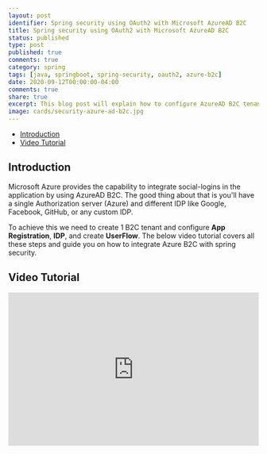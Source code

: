 ```yaml
---
layout: post
identifier: Spring security using OAuth2 with Microsoft AzureAD B2C
title: Spring security using OAuth2 with Microsoft AzureAD B2C
status: published
type: post
published: true
comments: true
category: spring
tags: [java, springboot, spring-security, oauth2, azure-b2c]
date: 2020-09-12T00:00:00-04:00
comments: true
share: true
excerpt: This blog post will explain how to configure AzureAD B2C tenant and integrate the same with Spring-Security OAuth2. 
image: cards/security-azure-ad-b2c.jpg
---
```

<style nonce="jsbl0g5">
.videoWrapper {
    position: relative;
    padding-bottom: 56.25%; /* 16:9 */
    padding-top: 25px;
    height: 0;
}
.videoWrapper iframe {
    position: absolute;
    top: 0;
    left: 0;
    width: 100%;
    height: 100%;
}
</style>

* [Introduction](#intro)
* [Video Tutorial](#tutorial)

## Introduction <a name="intro"></a>
Microsoft Azure provides the capability to integrate social-logins in the application by using AzureAD B2C. 
 The good thing about that is you'll have a single Authorization server (Azure) and different IDP like Google, Facebook, GitHub, or any custom IDP.

To achieve this we need to create 1 B2C tenant and configure __App Registration__, __IDP__, and create __UserFlow__. The below video tutorial covers all these 
steps and guide you on how to integrate Azure B2C with spring security.


## Video Tutorial <a name="tutorial"></a>
<div class="videoWrapper">
    <iframe width="560" height="315" src="https://www.youtube.com/embed/z6ZbYZQyaco" frameborder="0" allow="accelerometer; autoplay; encrypted-media; gyroscope; picture-in-picture" allowfullscreen></iframe>
</div>
